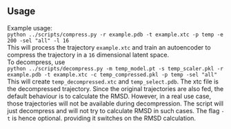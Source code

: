## Usage
Example usage:</br>
```python ../scripts/compress.py -r example.pdb -t example.xtc -p temp -e 200 -sel "all" -l 16```</br>
This will process the trajectory `example.xtc` and train an autoencoder to compress the trajectory in a `16` dimensional latent space.</br>
To decompress, use</br>
```python ../scripts/decompress.py -m temp_model.pt -s temp_scaler.pkl -r example.pdb -t example.xtc -c temp_compressed.pkl -p temp -sel "all"```</br>
This will create `temp_decompressed.xtc` and `temp_select.pdb`. The xtc file is the decompressed trajectory. Since the original trajectories
are also fed, the default behaviour is to calculate the RMSD.
However, in a real use case, those trajectories will not be available during decompression. The script will just decompress and will not try
to calculate RMSD in such cases. The flag `-t` is hence optional. providing it switches on the RMSD calculation.
